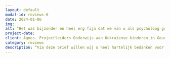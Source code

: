 ```yaml
---
layout: default
modal-id: reviews-6
date: 2024-01-06
img: 
alt: “Het was bijzonder en heel erg fijn dat we van u als psycholoog goede handvatten hebben gekregen om hiermee om te gaan en ook dat u bereid was om met kinderen zelf en hun moeder in gesprek te gaan om hen te helpen.“
project-date: 
client: Agnes. Projectleiders Onderwijs aan Oekraïense kinderen in Gouda.
category: reviews
description: “Via deze brief willen wij u heel hartelijk bedanken voor uw vrijwillige(!) hulp aan de kinderen op onze school. Op onze school voor gevluchte Oekraïense kinderen zitten verschillende kinderen die niet lekker in hun vel zitten, getraumatiseerd zijn en soms moeilijk gedrag laten zien. Het was bijzonder en heel erg fijn dat we van u als psycholoog goede handvatten hebben gekregen om hiermee om te gaan en ook dat u bereid was om met kinderen zelf en hun moeder in gesprek te gaan om hen te helpen. Daarvoor een groot: Dank je wel!“
---
```

